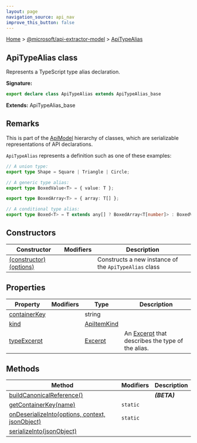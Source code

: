 ```yaml
---
layout: page
navigation_source: api_nav
improve_this_button: false
---
```



[Home](./index.md) &gt; [@microsoft/api-extractor-model](./api-extractor-model.md) &gt; [ApiTypeAlias](./api-extractor-model.apitypealias.md)

## ApiTypeAlias class

Represents a TypeScript type alias declaration.

<b>Signature:</b>

```typescript
export declare class ApiTypeAlias extends ApiTypeAlias_base
```
<b>Extends:</b> ApiTypeAlias\_base

## Remarks

This is part of the [ApiModel](./api-extractor-model.apimodel.md) hierarchy of classes, which are serializable representations of API declarations.

`ApiTypeAlias` represents a definition such as one of these examples:

```ts
// A union type:
export type Shape = Square | Triangle | Circle;

// A generic type alias:
export type BoxedValue<T> = { value: T };

export type BoxedArray<T> = { array: T[] };

// A conditional type alias:
export type Boxed<T> = T extends any[] ? BoxedArray<T[number]> : BoxedValue<T>;


```

## Constructors

|  Constructor | Modifiers | Description |
|  --- | --- | --- |
|  [(constructor)(options)](./api-extractor-model.apitypealias._constructor_.md) |  | Constructs a new instance of the <code>ApiTypeAlias</code> class |

## Properties

|  Property | Modifiers | Type | Description |
|  --- | --- | --- | --- |
|  [containerKey](./api-extractor-model.apitypealias.containerkey.md) |  | string |  |
|  [kind](./api-extractor-model.apitypealias.kind.md) |  | [ApiItemKind](./api-extractor-model.apiitemkind.md) |  |
|  [typeExcerpt](./api-extractor-model.apitypealias.typeexcerpt.md) |  | [Excerpt](./api-extractor-model.excerpt.md) | An [Excerpt](./api-extractor-model.excerpt.md) that describes the type of the alias. |

## Methods

|  Method | Modifiers | Description |
|  --- | --- | --- |
|  [buildCanonicalReference()](./api-extractor-model.apitypealias.buildcanonicalreference.md) |  | <b><i>(BETA)</i></b> |
|  [getContainerKey(name)](./api-extractor-model.apitypealias.getcontainerkey.md) | <code>static</code> |  |
|  [onDeserializeInto(options, context, jsonObject)](./api-extractor-model.apitypealias.ondeserializeinto.md) | <code>static</code> |  |
|  [serializeInto(jsonObject)](./api-extractor-model.apitypealias.serializeinto.md) |  |  |
